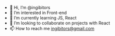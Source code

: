 - 👋 Hi, I’m @ingibitors
- 👀 I’m interested in Front-end
- 🌱 I’m currently learning JS, React
- 💞️ I’m looking to collaborate on projects with React
- 📫 How to reach me ingibitors@gmail.com

<!---
ingibitors/ingibitors is a ✨ special ✨ repository because its `README.md` (this file) appears on your GitHub profile.
You can click the Preview link to take a look at your changes.
--->
